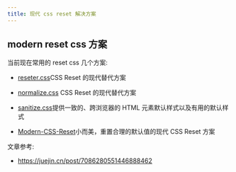 ```yaml
---
title: 现代 css reset 解决方案
---
```


## modern reset css 方案

当前现在常用的 reset css 几个方案:

- [reseter.css](https://github.com/resetercss/reseter.css)CSS Reset 的现代替代方案

- [normalize.css](https://github.com/necolas/normalize.css) CSS Reset 的现代替代方案

- [sanitize.css](https://github.com/csstools/sanitize.css)提供一致的、跨浏览器的 HTML 元素默认样式以及有用的默认样式

- [Modern-CSS-Reset](https://github.com/hankchizljaw/modern-css-reset)小而美，重置合理的默认值的现代 CSS Reset 方案

文章参考:

- https://juejin.cn/post/7086280551446888462
